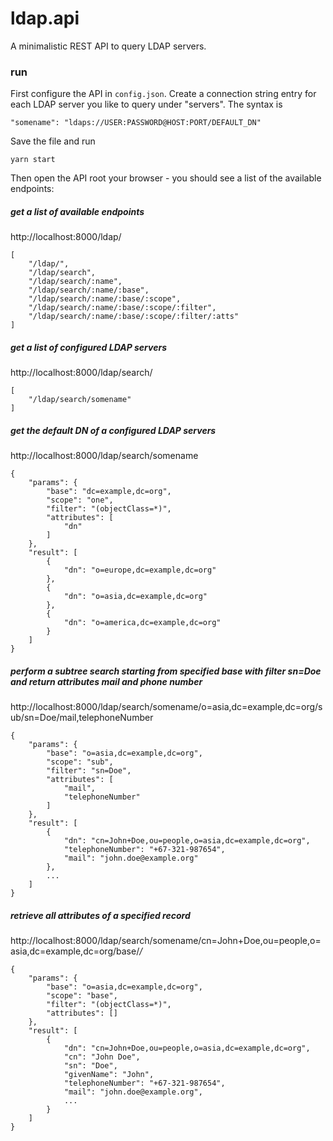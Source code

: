 # ldap.api

A minimalistic REST API to query LDAP servers.

### run

First configure the API in `config.json`.
Create a connection string entry for each LDAP server you like to query under "servers".
The syntax is

    "somename": "ldaps://USER:PASSWORD@HOST:PORT/DEFAULT_DN"

Save the file and run

    yarn start

Then open the API root your browser - you should see a list of the available endpoints:

##### get a list of available endpoints

http://localhost:8000/ldap/

    [
        "/ldap/",
        "/ldap/search",
        "/ldap/search/:name",
        "/ldap/search/:name/:base",
        "/ldap/search/:name/:base/:scope",
        "/ldap/search/:name/:base/:scope/:filter",
        "/ldap/search/:name/:base/:scope/:filter/:atts"
    ]

##### get a list of configured LDAP servers 

http://localhost:8000/ldap/search/

    [
        "/ldap/search/somename"
    ]

##### get the default DN of a configured LDAP servers 

http://localhost:8000/ldap/search/somename

    {
        "params": {
            "base": "dc=example,dc=org",
            "scope": "one",
            "filter": "(objectClass=*)",
            "attributes": [
                "dn"
            ]
        },
        "result": [
            {
                "dn": "o=europe,dc=example,dc=org"
            },
            {
                "dn": "o=asia,dc=example,dc=org"
            },
            {
                "dn": "o=america,dc=example,dc=org"
            }
        ]
    }

##### perform a subtree search starting from specified base with filter sn=Doe and return attributes mail and phone number

http://localhost:8000/ldap/search/somename/o=asia,dc=example,dc=org/sub/sn=Doe/mail,telephoneNumber

    {
        "params": {
            "base": "o=asia,dc=example,dc=org",
            "scope": "sub",
            "filter": "sn=Doe",
            "attributes": [
                "mail",
                "telephoneNumber"
            ]
        },
        "result": [
            {
                "dn": "cn=John+Doe,ou=people,o=asia,dc=example,dc=org",
                "telephoneNumber": "+67-321-987654",
                "mail": "john.doe@example.org"
            },
            ...
        ]
    }

##### retrieve all attributes of a specified record

http://localhost:8000/ldap/search/somename/cn=John+Doe,ou=people,o=asia,dc=example,dc=org/base/_/_

    {
        "params": {
            "base": "o=asia,dc=example,dc=org",
            "scope": "base",
            "filter": "(objectClass=*)",
            "attributes": []
        },
        "result": [
            {
                "dn": "cn=John+Doe,ou=people,o=asia,dc=example,dc=org",
                "cn": "John Doe",
                "sn": "Doe",
                "givenName": "John",
                "telephoneNumber": "+67-321-987654",
                "mail": "john.doe@example.org",
                ...
            }
        ]
    }

